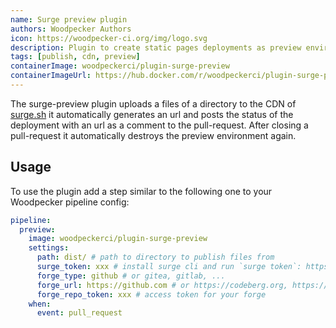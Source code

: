 ```yaml
---
name: Surge preview plugin
authors: Woodpecker Authors
icon: https://woodpecker-ci.org/img/logo.svg
description: Plugin to create static pages deployments as preview environments on pull-requests.
tags: [publish, cdn, preview]
containerImage: woodpeckerci/plugin-surge-preview
containerImageUrl: https://hub.docker.com/r/woodpeckerci/plugin-surge-preview
---
```


The surge-preview plugin uploads a files of a directory to the CDN of [surge.sh](https://surge.sh/) it automatically generates an url and posts the status of the deployment with an url as a comment to the pull-request. After closing a pull-request it automatically destroys the preview environment again.

## Usage

To use the plugin add a step similar to the following one to your Woodpecker pipeline config:

```yml
pipeline:
  preview:
    image: woodpeckerci/plugin-surge-preview
    settings:
      path: dist/ # path to directory to publish files from
      surge_token: xxx # install surge cli and run `surge token`: https://surge.sh/help/getting-started-with-surge
      forge_type: github # or gitea, gitlab, ...
      forge_url: https://github.com # or https://codeberg.org, https://gitlab.com, ...
      forge_repo_token: xxx # access token for your forge
    when:
      event: pull_request
```
